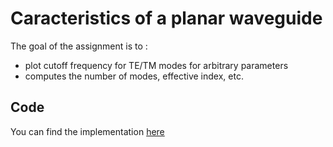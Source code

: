 # Caracteristics of a planar waveguide 
The goal of the assignment is to :
* 	plot cutoff frequency for TE/TM modes for arbitrary parameters
*	computes the number of modes, effective index, etc.

## Code
You can find the implementation [here](https://github.com/TheSirC/Planar-guide-characteristics/blob/octave/Projet.m)